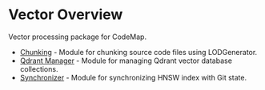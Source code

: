 # Vector Overview

Vector processing package for CodeMap.

- [Chunking](chunking.md) - Module for chunking source code files using LODGenerator.
- [Qdrant Manager](qdrant_manager.md) - Module for managing Qdrant vector database collections.
- [Synchronizer](synchronizer.md) - Module for synchronizing HNSW index with Git state.
